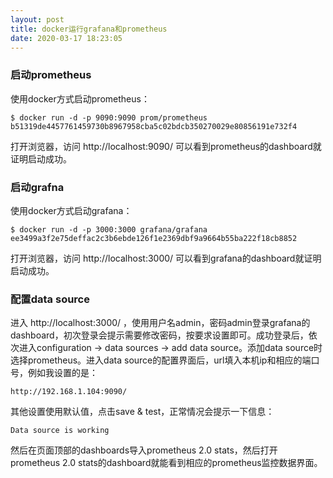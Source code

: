 ```yaml
---
layout: post
title: docker运行grafana和prometheus
date: 2020-03-17 18:23:05
---
```


### 启动prometheus

使用docker方式启动prometheus：

```
$ docker run -d -p 9090:9090 prom/prometheus
b51319de4457761459730b8967958cba5c02bdcb350270029e80856191e732f4
```

打开浏览器，访问 http://localhost:9090/ 可以看到prometheus的dashboard就证明启动成功。

### 启动grafna

使用docker方式启动grafana：

```
$ docker run -d -p 3000:3000 grafana/grafana
ee3499a3f2e75deffac2c3b6ebde126f1e2369dbf9a9664b55ba222f18cb8852
```

打开浏览器，访问 http://localhost:3000/ 可以看到grafana的dashboard就证明启动成功。


### 配置data source

进入 http://localhost:3000/ ，使用用户名admin，密码admin登录grafana的dashboard，初次登录会提示需要修改密码，按要求设置即可。成功登录后，依次进入configuration -> data sources -> add data source。添加data source时选择prometheus。进入data source的配置界面后，url填入本机ip和相应的端口号，例如我设置的是：

```
http://192.168.1.104:9090/
```

其他设置使用默认值，点击save & test，正常情况会提示一下信息：

```
Data source is working
```

然后在页面顶部的dashboards导入prometheus 2.0 stats，然后打开prometheus 2.0 stats的dashboard就能看到相应的prometheus监控数据界面。

